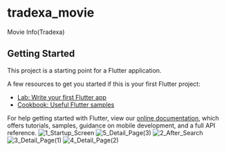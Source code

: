 # tradexa_movie

Movie Info(Tradexa)

## Getting Started

This project is a starting point for a Flutter application.

A few resources to get you started if this is your first Flutter project:

- [Lab: Write your first Flutter app](https://flutter.dev/docs/get-started/codelab)
- [Cookbook: Useful Flutter samples](https://flutter.dev/docs/cookbook)

For help getting started with Flutter, view our
[online documentation](https://flutter.dev/docs), which offers tutorials,
samples, guidance on mobile development, and a full API reference.
![1_Startup_Screen](https://user-images.githubusercontent.com/43007452/147676340-cbcd2d32-0306-460c-8b14-91b873158802.png)
![5_Detail_Page(3)](https://user-images.githubusercontent.com/43007452/147676539-96da56cb-233c-455d-b0fc-05703791f29a.png)
![2_After_Search](https://user-images.githubusercontent.com/43007452/147676559-d3e4bfe1-709f-4ac7-8e16-c171c355eba8.png)
![3_Detail_Page(1)](https://user-images.githubusercontent.com/43007452/147676572-8b8fa754-bef6-41a1-baa1-c278f29c9b78.png)
![4_Detail_Page(2)](https://user-images.githubusercontent.com/43007452/147676584-db784de0-3ab4-49eb-beb8-240f6ee9b15b.png)
